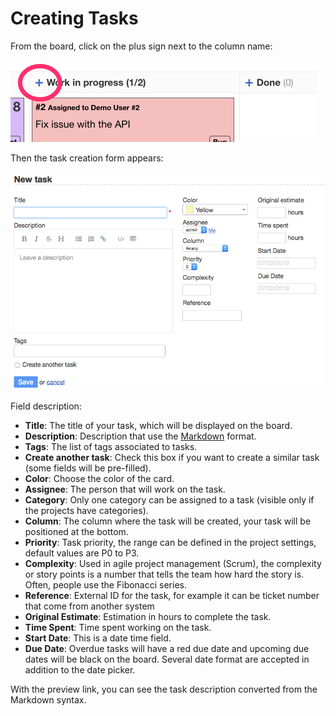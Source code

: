 Creating Tasks
==============

From the board, click on the plus sign next to the column name:

![Task creation from the board](../screenshots/task-creation-board.png)

Then the task creation form appears:

![Task creation form](../screenshots/task-creation-form.png)

Field description:

- **Title**: The title of your task, which will be displayed on the board.
- **Description**: Description that use the [Markdown](syntax-guide.markdown) format.
- **Tags**: The list of tags associated to tasks.
- **Create another task**: Check this box if you want to create a similar task (some fields will be pre-filled).
- **Color**: Choose the color of the card.
- **Assignee**: The person that will work on the task.
- **Category**: Only one category can be assigned to a task (visible only if the projects have categories).
- **Column**: The column where the task will be created, your task will be positioned at the bottom.
- **Priority**: Task priority, the range can be defined in the project settings, default values are P0 to P3.
- **Complexity**: Used in agile project management (Scrum), the complexity or story points is a number that tells the team how hard the story is. Often, people use the Fibonacci series.
- **Reference**: External ID for the task, for example it can be ticket number that come from another system
- **Original Estimate**: Estimation in hours to complete the task.
- **Time Spent**: Time spent working on the task.
- **Start Date**: This is a date time field.
- **Due Date**: Overdue tasks will have a red due date and upcoming due dates will be black on the board. Several date format are accepted in addition to the date picker.

With the preview link, you can see the task description converted from the Markdown syntax.
